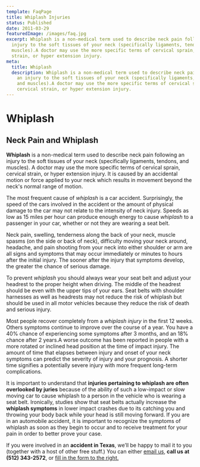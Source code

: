 ```yaml
---
template: FaqPage
title: Whiplash Injuries
status: Published
date: 2011-03-29
featuredImage: /images/faq.jpg
excerpt: Whiplash is a non-medical term used to describe neck pain following an
  injury to the soft tissues of your neck (specifically ligaments, tendons, and
  muscles).A doctor may use the more specific terms of cervical sprain, cervical
  strain, or hyper extension injury.
meta:
  title: Whiplash
  description: Whiplash is a non-medical term used to describe neck pain following
    an injury to the soft tissues of your neck (specifically ligaments, tendons,
    and muscles).A doctor may use the more specific terms of cervical sprain,
    cervical strain, or hyper extension injury.
---
```

<!--StartFragment-->

# Whiplash

<!--EndFragment-->

<!--StartFragment-->

## Neck Pain and Whiplash

**Whiplash** is a non-medical term used to describe neck pain following an injury to the soft tissues of your neck (specifically ligaments, tendons, and muscles). A doctor may use the more specific terms of cervical sprain, cervical strain, or hyper extension injury. It is caused by an accidental motion or force applied to your neck which results in movement beyond the neck's normal range of motion.

The most frequent cause of *whiplash* is a car accident. Surprisingly, the speed of the cars involved in the accident or the amount of physical damage to the car may not relate to the intensity of neck injury. Speeds as low as 15 miles per hour can produce enough energy to cause *whiplash* to a passenger in your car, whether or not they are wearing a seat belt.

Neck pain, swelling, tenderness along the back of your neck, muscle spasms (on the side or back of neck), difficulty moving your neck around, headache, and pain shooting from your neck into either shoulder or arm are all signs and symptoms that may occur immediately or minutes to hours after the initial injury. The sooner after the injury that symptoms develop, the greater the chance of serious damage.

To prevent *whiplash* you should always wear your seat belt and adjust your headrest to the proper height when driving. The middle of the headrest should be even with the upper tips of your ears. Seat belts with shoulder harnesses as well as headrests may not reduce the risk of whiplash but should be used in all motor vehicles because they reduce the risk of death and serious injury.

Most people recover completely from a *whiplash injury* in the first 12 weeks. Others symptoms continue to improve over the course of a year. You have a 40% chance of experiencing some symptoms after 3 months, and an 18% chance after 2 years.A worse outcome has been reported in people with a more rotated or inclined head position at the time of impact injury. The amount of time that elapses between injury and onset of your neck symptoms can predict the severity of injury and your prognosis. A shorter time signifies a potentially severe injury with more frequent long-term complications.

It is important to understand that **injuries pertaining to whiplash are often overlooked by juries** because of the ability of such a low-impact or slow moving car to cause whiplash to a person in the vehicle who is wearing a seat belt. Ironically, studies show that seat belts actually increase the **whiplash symptoms** in lower impact crashes due to its catching you and throwing your body back while your head is still moving forward. If you are in an automobile accident, it is important to recognize the symptoms of whiplash as soon as they begin to occur and to receive treatment for your pain in order to better prove your case.



If you were involved in an **accident in Texas**, we’ll be happy to mail it to you (together with a host of other free stuff.) You can either [email us](https://www.austinaccidentlawyer.com/contact-us/ "Contact Us"), **call us at (512) 343-2572**, or [fill in the form to the right.](https://www.austinaccidentlawyer.com/faq/whiplash-injuries/)

<!--EndFragment-->